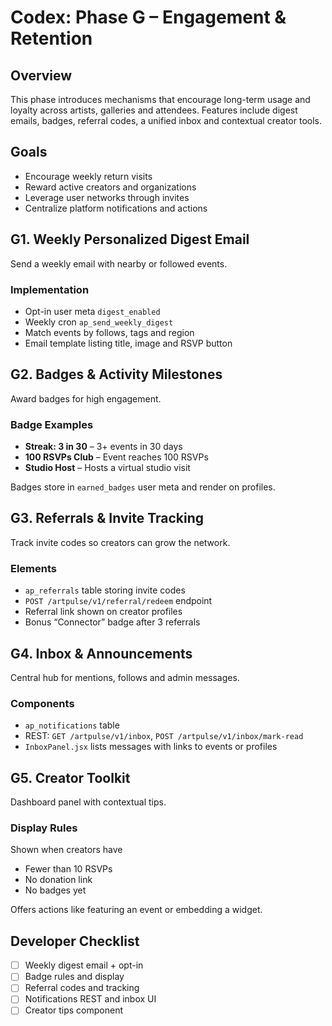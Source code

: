 # Codex: Phase G – Engagement & Retention

## Overview
This phase introduces mechanisms that encourage long-term usage and loyalty across artists, galleries and attendees. Features include digest emails, badges, referral codes, a unified inbox and contextual creator tools.

## Goals
- Encourage weekly return visits
- Reward active creators and organizations
- Leverage user networks through invites
- Centralize platform notifications and actions

## G1. Weekly Personalized Digest Email
Send a weekly email with nearby or followed events.

### Implementation
- Opt-in user meta `digest_enabled`
- Weekly cron `ap_send_weekly_digest`
- Match events by follows, tags and region
- Email template listing title, image and RSVP button

## G2. Badges & Activity Milestones
Award badges for high engagement.

### Badge Examples
- **Streak: 3 in 30** – 3+ events in 30 days
- **100 RSVPs Club** – Event reaches 100 RSVPs
- **Studio Host** – Hosts a virtual studio visit

Badges store in `earned_badges` user meta and render on profiles.

## G3. Referrals & Invite Tracking
Track invite codes so creators can grow the network.

### Elements
- `ap_referrals` table storing invite codes
- `POST /artpulse/v1/referral/redeem` endpoint
- Referral link shown on creator profiles
- Bonus “Connector” badge after 3 referrals

## G4. Inbox & Announcements
Central hub for mentions, follows and admin messages.

### Components
- `ap_notifications` table
- REST: `GET /artpulse/v1/inbox`, `POST /artpulse/v1/inbox/mark-read`
- `InboxPanel.jsx` lists messages with links to events or profiles

## G5. Creator Toolkit
Dashboard panel with contextual tips.

### Display Rules
Shown when creators have
- Fewer than 10 RSVPs
- No donation link
- No badges yet

Offers actions like featuring an event or embedding a widget.

## Developer Checklist
- [ ] Weekly digest email + opt-in
- [ ] Badge rules and display
- [ ] Referral codes and tracking
- [ ] Notifications REST and inbox UI
- [ ] Creator tips component
